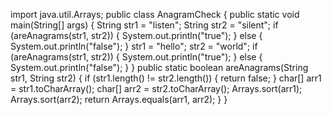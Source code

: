 import java.util.Arrays;
public class AnagramCheck {
    public static void main(String[] args) {
        String str1 = "listen";
        String str2 = "silent";
        if (areAnagrams(str1, str2)) {
            System.out.println("true");
        } else {
            System.out.println("false");
        }
        str1 = "hello";
        str2 = "world";
        if (areAnagrams(str1, str2)) {
            System.out.println("true");
        } else {
            System.out.println("false");
        }
    }
    public static boolean areAnagrams(String str1, String str2) {
        if (str1.length() != str2.length()) {
            return false;
        }
        char[] arr1 = str1.toCharArray();
        char[] arr2 = str2.toCharArray();
        Arrays.sort(arr1);
        Arrays.sort(arr2);
        return Arrays.equals(arr1, arr2);
    }
}
